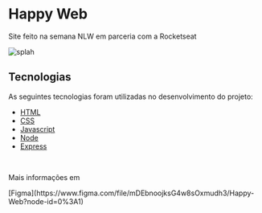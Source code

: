 # Happy Web

<p>Site feito na semana NLW em parceria com a Rocketseat</p>



![splah](https://github.com/leotilt/Projeto-Happy-NlW/blob/main/happy.png)

## Tecnologias

As seguintes tecnologias foram utilizadas no desenvolvimento do projeto:

- [HTML](https://devdocs.io/html/)
- [CSS](https://devdocs.io/css/)
- [Javascript](https://devdocs.io/javascript/)
- [Node](https://nodejs.org/en/)
- [Express](https://expressjs.com/)


<br>

<p> Mais informações em </p> [Figma](https://www.figma.com/file/mDEbnoojksG4w8sOxmudh3/Happy-Web?node-id=0%3A1)
